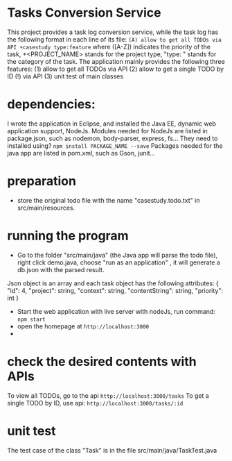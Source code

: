 # Tasks Conversion Service
This project provides a task log conversion service, while the task log has the following format in each line of its file: 
``(A) allow to get all TODOs via API +casestudy type:feature``
where ([A-Z]) indicates the priority of the task, +<PROJECT_NAME> stands for the project type, "type: <CATEGORY>" stands for the category of the task. 
The application mainly provides the following three features:
(1) allow to get all TODOs via API
(2) allow to get a single TODO by ID (!) via API
(3) unit test of main classes

# dependencies: 
I wrote the application in Eclipse, and installed the Java EE, dynamic web application support, NodeJs. Modules needed for NodeJs are listed in package.json, such as nodemon, body-parser, express, fs... They need to installed using?
``npm install PACKAGE_NAME --save``
Packages needed for the java app are listed in pom.xml, such as Gson, junit...
# preparation
- store the original todo file with the name "casestudy.todo.txt" in src/main/resources.

# running the program
- Go to the folder "src/main/java" (the Java app will parse the todo file), right click demo.java, choose "run as an application" , it will generate a db.json with the parsed result. 

Json object is an array and each task object has the following attributes: 
{
    "id": 4,
	"project": string,
    "context": string,
    "contentString": string,
	"priority": int
}

- Start the web application with live server with nodeJs, run command: 
 ``npm start``
- open the homepage at ``http://localhost:3000``
- 
# check the desired contents with APIs
To view all TODOs, go to the api ``http://localhost:3000/tasks``
To get a single TODO by ID, use api: ``http://localhost:3000/tasks/:id``

# unit test
The test case of the class "Task" is in the file src/main/java/TaskTest.java